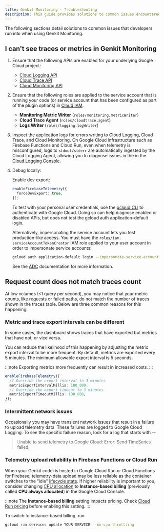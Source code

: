 ```yaml
---
title: Genkit Monitoring - Troubleshooting
description: This guide provides solutions to common issues encountered when using Genkit Monitoring, including problems with traces, metrics, and telemetry export.
---
```


The following sections detail solutions to common issues that developers run
into when using Genkit Monitoring.

## I can't see traces or metrics in Genkit Monitoring

1.  Ensure that the following APIs are enabled for your underlying Google Cloud project:
    - [Cloud Logging API](https://console.cloud.google.com/apis/library/logging.googleapis.com)
    - [Cloud Trace API](https://console.cloud.google.com/apis/library/cloudtrace.googleapis.com)
    - [Cloud Monitoring API](https://console.cloud.google.com/apis/library/monitoring.googleapis.com)
2.  Ensure that the following roles are applied to the service account that is running your code (or service account that has been configured as part of the plugin options) in [Cloud IAM](https://console.cloud.google.com/iam-admin/iam).
    - **Monitoring Metric Writer** (`roles/monitoring.metricWriter`)
    - **Cloud Trace Agent** (`roles/cloudtrace.agent`)
    - **Logs Writer** (`roles/logging.logWriter`)
3.  Inspect the application logs for errors writing to Cloud Logging, Cloud Trace, and Cloud Monitoring. On Google Cloud infrastructure such as Firebase Functions and Cloud Run, even when telemetry is misconfigured, logs to `stdout/stderr` are automatically ingested by the Cloud Logging Agent, allowing you to diagnose issues in the in the [Cloud Logging Console](https://console.cloud.google.com/logs).

4.  Debug locally:

    Enable dev export:

    ```typescript
    enableFirebaseTelemetry({
      forceDevExport: true,
    });
    ```

    To test with your personal user credentials, use the
    [gcloud CLI](https://cloud.google.com/sdk/docs/install) to authenticate with
    Google Cloud. Doing so can help diagnose enabled or disabled APIs, but does
    not test the gcloud auth application-default login.

    Alternatively, impersonating the service account lets you test
    production-like access. You must have the
    `roles/iam. serviceAccountTokenCreator` IAM role applied to your user account
    in order to impersonate service accounts:

    ```bash
    gcloud auth application-default login --impersonate-service-account <SERVICE_ACCT_EMAIL>
    ```

    See the
    [ADC](https://cloud.google.com/docs/authentication/set-up-adc-local-dev-environment)
    documentation for more information.

## Request count does not match traces count

At low volumes (<1 query per second), you may notice that your metric counts,
like requests or failed paths, do not match the number of traces shown in the
traces table. Below are three common reasons for this happening.

### Metric and trace export intervals can be different

In some cases, the dashboard shows traces that have exported but metrics that
have not, or vice versa.

You can reduce the likelihood of this happening by adjusting the metric export
interval to be more frequent. By default, metrics are exported every 5 minutes.
The minimum allowable export interval is 5 seconds.

:::note
Exporting metrics more frequently can result in increased costs.
:::

```typescript
enableFirebaseTelemetry({
  // Override the export interval to 3 minutes
  metricExportIntervalMillis: 180_000,
  // Override the export timeout to 3 minutes
  metricExportTimeoutMillis: 180_000,
});
```

### Intermittent network issues

Occasionally you may have transient network issues that result in a failure to
upload telemetry data. These failures are logged to Google Cloud Logging. To
see the specific failure reason, look for a log that starts with --

> Unable to send telemetry to Google Cloud: Error: Send TimeSeries failed:

### Telemetry upload reliability in Firebase Functions or Cloud Run

When your Genkit codei is hosted in Google Cloud Run or Cloud Functions for
Firebase, telemetry-data upload may be less reliable as the container switches
to the "idle"
[lifecycle state](https://cloud.google.com/blog/topics/developers-practitioners/lifecycle-container-cloud-run).
If higher reliability is important to you, consider changing
[CPU allocation](https://cloud.google.com/run/docs/configuring/cpu-allocation)
to **Instance-based billing** (previously called **CPU always allocated**) in the Google Cloud Console.

:::note
The **Instance-based billing** setting impacts pricing. Check [Cloud Run pricing](https://cloud.google.com/run/pricing) before enabling this setting.
:::

To switch to instance-based billing, run

```bash
gcloud run services update YOUR-SERVICE --no-cpu-throttling
```
